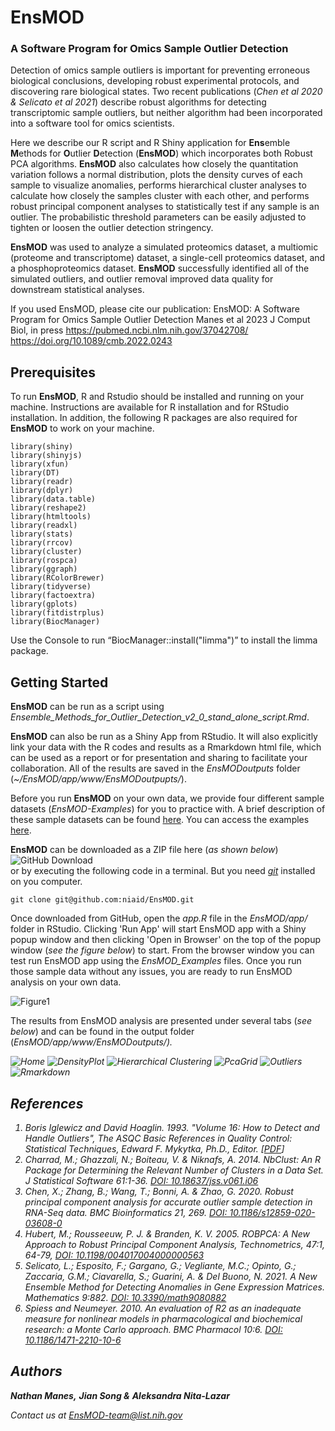 # EnsMOD

### A Software Program for Omics Sample Outlier Detection

Detection of omics sample outliers is important for preventing erroneous biological conclusions, developing robust experimental protocols, and discovering rare biological states. Two recent publications (*Chen et al 2020 & Selicato et al 2021*) describe robust algorithms for detecting transcriptomic sample outliers, but neither algorithm had been incorporated into a software tool for omics scientists. 

Here we describe our R script and R Shiny application for <b>Ens</b>emble <b>M</b>ethods for <b>O</b>utlier <b>D</b>etection (**EnsMOD**) which incorporates both Robust PCA algorithms. **EnsMOD** also calculates how closely the quantitation variation follows a normal distribution, plots the density curves of each sample to visualize anomalies, performs hierarchical cluster analyses to calculate how closely the samples cluster with each other, and performs robust principal component analyses to statistically test if any sample is an outlier. The probabilistic threshold parameters can be easily adjusted to tighten or loosen the outlier detection stringency. 

**EnsMOD** was used to analyze a simulated proteomics dataset, a multiomic (proteome and transcriptome) dataset, a single-cell proteomics dataset, and a phosphoproteomics dataset. **EnsMOD** successfully identified all of the simulated outliers, and outlier removal improved data quality for downstream statistical analyses. 

If you used EnsMOD, please cite our publication:
EnsMOD: A Software Program for Omics Sample Outlier Detection
Manes et al 2023 J Comput Biol, in press
https://pubmed.ncbi.nlm.nih.gov/37042708/
https://doi.org/10.1089/cmb.2022.0243


## Prerequisites

To run **EnsMOD**, R and Rstudio should be installed and running on your machine. Instructions are available for R installation and for RStudio installation. In addition, the following R packages are also required for **EnsMOD** to work on your machine. 


```code
library(shiny)
library(shinyjs)
library(xfun)
library(DT)
library(readr)
library(dplyr)
library(data.table)
library(reshape2)
library(htmltools)
library(readxl)
library(stats)
library(rrcov)
library(cluster) 
library(rospca)
library(ggraph)
library(RColorBrewer)
library(tidyverse)
library(factoextra)
library(gplots)
library(fitdistrplus)
library(BiocManager)
```

Use the Console to run “BiocManager::install("limma")” to install the limma package.


## Getting Started

**EnsMOD** can be run as a script using <i>Ensemble_Methods_for_Outlier_Detection_v2_0_stand_alone_script.Rmd</i>.

**EnsMOD** can also be run as a Shiny App from RStudio. It will also explicitly link your data with the R codes and results as a Rmarkdown html file, which can be used as a report or for presentation and sharing to facilitate your collaboration. All of the results are saved in the <i>EnsMODoutputs</i> folder (<i>~/EnsMOD/app/www/EnsMODoutpupts/</i>).  

Before you run **EnsMOD** on your own data, we provide four different sample datasets (<i>EnsMOD-Examples</i>) for you to practice with. A brief description of these sample datasets can be found <a href="./app/EnsMOD_Examples/EnsMOD_Examples_description.txt" target="_blank">here</a>. You can access the examples <a href="./app/EnsMOD_Examples/" target="_blank">here</a>. 


**EnsMOD** can be downloaded as a ZIP file here (<i>as shown below</i>) 
![GitHub Download](./app/www/images/EnsMOD_GitHub_download.jpeg)
<br> or by executing the following code in a terminal. But you need <i><a href="https://git-scm.com/book/en/v2/Getting-Started-Installing-Git" target="_blank">git</a></i> installed on you computer. 

```code
git clone git@github.com:niaid/EnsMOD.git
```

Once downloaded from GitHub, open the <i>app.R</i> file in the <i>EnsMOD/app/</i> folder in RStudio. Clicking 'Run App' will start EnsMOD app with a Shiny popup window and then clicking 'Open in Browser' on the top of the popup window (<i>see the figure below</i>) to start. From the browser window you can test run EnsMOD app using the <i>EnsMOD_Examples</i> files. Once you run those sample data without any issues, you are ready to run EnsMOD analysis on your own data.

![Figure1](./app/www/images/EnsMOD_Rstudio_ShinyApp.png)

The results from EnsMOD analysis are presented under several tabs (<i>see below</i>) and can be found in the output folder (<i>EnsMOD/app/www/EnsMODoutputs/<i>).

![Home](./app/www/images/EnsMOD_home.png)
![DensityPlot](./app/www/images/EnsMOD_DensityPlot.png)
![Hierarchical Clustering](./app/www/images/EnsMOD_Hierarchical_Clustering.png)
![PcaGrid](./app/www/images/EnsMOD_PcaGrid.png)
![Outliers](./app/www/images/EnsMOD_outliers.png)
![Rmarkdown](./app/www/images/EnsMOD_Rmarkdown.png)


## References

<ol>
	<li>Boris Iglewicz and David Hoaglin. 1993. "Volume 16: How to Detect and Handle Outliers", The ASQC Basic References in Quality Control: Statistical Techniques, Edward F. Mykytka, Ph.D., Editor. [<a href="https://hwbdocuments.env.nm.gov/Los%20Alamos%20National%20Labs/TA%2054/11587.pdf" target=_blank>PDF</a>]
	<li>Charrad, M.; Ghazzali, N.; Boiteau, V. & Niknafs, A. 2014. NbClust: An R Package for Determining the Relevant Number of Clusters in a Data Set. J Statistical Software 61:1-36. <a href="https://doi.org/10.18637/jss.v061.i06" target=_blank>DOI: 10.18637/jss.v061.i06</a>
	<li>Chen, X.; Zhang, B.; Wang, T.; Bonni, A. & Zhao, G. 2020. Robust principal component analysis for accurate outlier sample detection in RNA-Seq data. BMC Bioinformatics 21, 269. <a href="https://doi.org/10.1186/s12859-020-03608-0" target=_blank> DOI: 10.1186/s12859-020-03608-0</a>
	<li>Hubert, M.; Rousseeuw, P. J. & Branden, K. V. 2005. ROBPCA: A New Approach to Robust Principal Component Analysis, Technometrics, 47:1, 64-79, <a href="https://doi.org/10.1198/004017004000000563" target=_blank>DOI: 10.1198/004017004000000563</a>
	<li>Selicato, L.; Esposito, F.;  Gargano, G.; Vegliante, M.C.; Opinto, G.; Zaccaria, G.M.; Ciavarella, S.; Guarini, A. & Del Buono, N.  2021. A New Ensemble Method for Detecting Anomalies in Gene Expression Matrices. Mathematics 9:882. <a href="https://doi.org/10.3390/math9080882" target=_blank>DOI: 10.3390/math9080882</a>
	<li>Spiess and Neumeyer. 2010. An evaluation of R2 as an inadequate measure for nonlinear models in pharmacological and biochemical research: a Monte Carlo approach. BMC Pharmacol 10:6. <a href="https://doi.org/10.1186/1471-2210-10-6" target=_blank>DOI: 10.1186/1471-2210-10-6</a>
</ol>


## Authors

**Nathan Manes,**
**Jian Song &**
**Aleksandra Nita-Lazar**

Contact us at <a href="mailto:EnsMOD-team@list.nih.gov">EnsMOD-team@list.nih.gov</a>  


